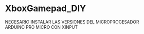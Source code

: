 # XboxGamepad_DIY
NECESARIO INSTALAR LAS VERSIONES DEL MICROPROCESADOR ARDUINO PRO MICRO CON XINPUT
